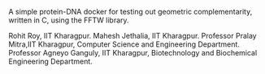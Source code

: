 
A simple protein-DNA docker for testing out geometric complementarity, written in C, using the FFTW library.

Rohit Roy, IIT Kharagpur.
Mahesh Jethalia, IIT Kharagpur.
Professor Pralay Mitra,IIT Kharagpur, Computer Science and Engineering Department.
Professor Agneyo Ganguly, IIT Kharagpur, Biotechnology and Biochemical Engineering Department.

